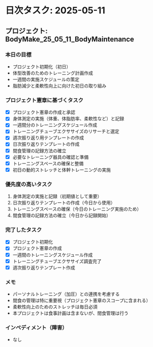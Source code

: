 # 日次タスク: 2025-05-11

## プロジェクト: BodyMake_25_05_11_BodyMaintenance

### 本日の目標
- プロジェクト初期化（初日）
- 体型改善のためのトレーニング計画作成
- 一週間の実施スケジュールの策定
- 脂肪減少と柔軟性向上に向けた初日の取り組み

### プロジェクト憲章に基づくタスク
- [x] プロジェクト憲章の作成と承認
- [x] 身体測定の実施（体重、体脂肪率、柔軟性など）と記録
- [x] 一週間分のトレーニングスケジュール作成
- [x] トレーニングチューブエクササイズのリサーチと選定
- [x] 週次振り返り用テンプレートの作成
- [x] 日次振り返りテンプレートの作成
- [x] 間食管理の記録方法の確立
- [x] 必要なトレーニング器具の確認と準備
- [x] トレーニングスペースの確保と整備
- [x] 初日の動的ストレッチと体幹トレーニングの実施

### 優先度の高いタスク
1. 身体測定の実施と記録（初期値として重要）
2. 日次振り返りテンプレートの作成（今日から使用）
3. トレーニングスペースの確保（今日のトレーニング実施のため）
4. 間食管理の記録方法の確立（今日から記録開始）

### 完了したタスク
- [x] プロジェクト初期化
- [x] プロジェクト憲章の作成
- [x] 一週間のトレーニングスケジュール作成
- [x] トレーニングチューブエクササイズ調査完了
- [x] 週次振り返りテンプレート作成

### メモ
- パーソナルトレーニング（加圧）との連携を考慮する
- 間食の管理は特に重要視（プロジェクト憲章のスコープに含まれる）
- 柔軟性向上のためのストレッチは毎日必須
- 本プロジェクトは食事計画は含まないが、間食管理は行う

### インペディメント（障害）
- なし 